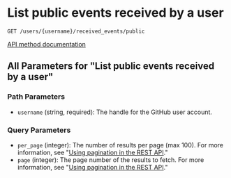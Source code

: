# List public events received by a user

`GET /users/{username}/received_events/public`



[API method documentation](https://docs.github.com/rest/activity/events#list-public-events-received-by-a-user)

## All Parameters for "List public events received by a user"

### Path Parameters

- `username` (string, required): The handle for the GitHub user account.
### Query Parameters

- `per_page` (integer): The number of results per page (max 100). For more information, see "[Using pagination in the REST API](https://docs.github.com/rest/using-the-rest-api/using-pagination-in-the-rest-api)."
- `page` (integer): The page number of the results to fetch. For more information, see "[Using pagination in the REST API](https://docs.github.com/rest/using-the-rest-api/using-pagination-in-the-rest-api)."